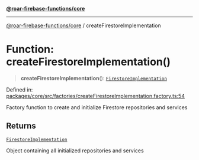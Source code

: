 [**@roar-firebase-functions/core**](../README.md)

---

[@roar-firebase-functions/core](../README.md) / createFirestoreImplementation

# Function: createFirestoreImplementation()

> **createFirestoreImplementation**(): [`FirestoreImplementation`](../interfaces/FirestoreImplementation.md)

Defined in: [packages/core/src/factories/createFirestoreImplementation.factory.ts:54](https://github.com/yeatmanlab/roar-firebase-functions/blob/0fc701649174b7557e55644b1065be2fa3d3d7ca/packages/core/src/factories/createFirestoreImplementation.factory.ts#L54)

Factory function to create and initialize Firestore repositories and services

## Returns

[`FirestoreImplementation`](../interfaces/FirestoreImplementation.md)

Object containing all initialized repositories and services
